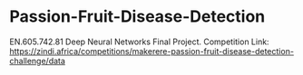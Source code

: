 # Passion-Fruit-Disease-Detection
EN.605.742.81 Deep Neural Networks Final Project. Competition Link: https://zindi.africa/competitions/makerere-passion-fruit-disease-detection-challenge/data
